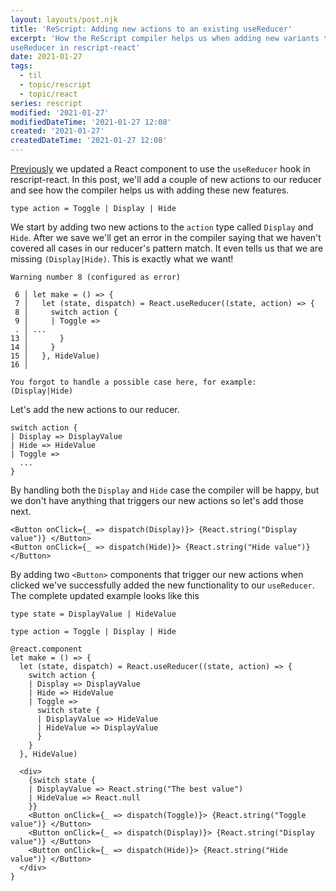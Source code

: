 ```yaml
---
layout: layouts/post.njk
title: 'ReScript: Adding new actions to an existing useReducer'
excerpt: 'How the ReScript compiler helps us when adding new variants to a
useReducer in rescript-react'
date: 2021-01-27
tags:
  - til
  - topic/rescript
  - topic/react
series: rescript
modified: '2021-01-27'
modifiedDateTime: '2021-01-27 12:08'
created: '2021-01-27'
createdDateTime: '2021-01-27 12:08'
---
```


[Previously](/posts/using-usereducer-in-rescript-react/) we updated a React component to use the `useReducer` hook in rescript-react. In this post, we'll add a couple of new actions to our reducer and see how the compiler helps us with adding these new features.

```reasonml
type action = Toggle | Display | Hide
```

We start by adding two new actions to the `action` type called `Display` and `Hide`. After we save we'll get an error in the compiler saying that we haven't covered all cases in our reducer's pattern match. It even tells us that we are missing `(Display|Hide)`. This is exactly what we want!

```reasonml
Warning number 8 (configured as error)

 6 │ let make = () => {
 7 │   let (state, dispatch) = React.useReducer((state, action) => {
 8 │     switch action {
 9 │     | Toggle =>
 . │ ...
13 │       }
14 │     }
15 │   }, HideValue)
16 │

You forgot to handle a possible case here, for example:
(Display|Hide)
```

Let's add the new actions to our reducer.

```reasonml
switch action {
| Display => DisplayValue
| Hide => HideValue
| Toggle =>
  ...
}
```

By handling both the `Display` and `Hide` case the compiler will be happy, but we don't have anything that triggers our new actions so let's add those next.

```reasonml
<Button onClick={_ => dispatch(Display)}> {React.string("Display value")} </Button>
<Button onClick={_ => dispatch(Hide)}> {React.string("Hide value")} </Button>
```

By adding two `<Button>` components that trigger our new actions when clicked we've successfully added the new functionality to our `useReducer`. The complete updated example looks like this

```reasonml
type state = DisplayValue | HideValue

type action = Toggle | Display | Hide

@react.component
let make = () => {
  let (state, dispatch) = React.useReducer((state, action) => {
    switch action {
    | Display => DisplayValue
    | Hide => HideValue
    | Toggle =>
      switch state {
      | DisplayValue => HideValue
      | HideValue => DisplayValue
      }
    }
  }, HideValue)

  <div>
    {switch state {
    | DisplayValue => React.string("The best value")
    | HideValue => React.null
    }}
    <Button onClick={_ => dispatch(Toggle)}> {React.string("Toggle value")} </Button>
    <Button onClick={_ => dispatch(Display)}> {React.string("Display value")} </Button>
    <Button onClick={_ => dispatch(Hide)}> {React.string("Hide value")} </Button>
  </div>
}
```
